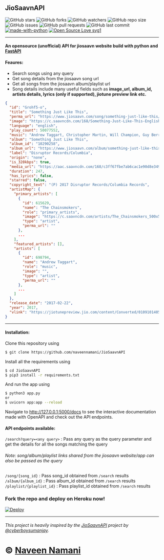 ## JioSaavnAPI
![GitHub stars](https://img.shields.io/github/stars/naveennamani/JioSaavnAPI?style=social)
![GitHub forks](https://img.shields.io/github/forks/naveennamani/JioSaavnAPI?style=social)
![GitHub watchers](https://img.shields.io/github/watchers/naveennamani/JioSaavnAPI?style=social)
![GitHub repo size](https://img.shields.io/github/repo-size/naveennamani/JioSaavnAPI?style=social)
![GitHub issues](https://img.shields.io/github/issues/naveennamani/JioSaavnAPI?style=social)
![GitHub pull requests](https://img.shields.io/github/issues-pr/naveennamani/JioSaavnAPI?style=social)
![GitHub last commit](https://img.shields.io/github/last-commit/naveennamani/JioSaavnAPI?style=social)
[![made-with-python](https://img.shields.io/badge/Made%20with-Python-1f425f.svg)](https://www.python.org/)
[![Open Source Love svg1](https://badges.frapsoft.com/os/v1/open-source.svg?v=103)](https://github.com/ellerbrock/open-source-badges/)

---
#### An opensource (unofficial) API for jiosaavn website build with python and [FastAPI](https://fastapi.tiangolo.com/)

#### Feaures:
* Search songs using any query
* Get song details from the jiosaavn song url
* Get all songs from the jiosaavn album/playlist url
* Song details include many useful fields such as **image_url, album_id, artists details, lyrics (only if supported), jiotune preview link etc.**
```json
{
  "id": "Grohf5-o",
  "title": "Something Just Like This",
  "perma_url": "https://www.jiosaavn.com/song/something-just-like-this/NxoEWRIFGlw",
  "image": "https://c.saavncdn.com/168/Something-Just-Like-This-English-2017-500x500.jpg",
  "language": "english",
  "play_count": 50077552,
  "music": "Andrew Taggart, Christopher Martin, Will Champion, Guy Berryman, Jonny Buckland",
  "album": "Something Just Like This",
  "album_id": "10290258",
  "album_url": "https://www.jiosaavn.com/album/something-just-like-this/TMJs0WfIbJI_",
  "label": "Disruptor Records/Columbia",
  "origin": "none",
  "is_320kbps": true,
  "media_url": "https://aac.saavncdn.com/168/c3ff67fbe7ab6cac1e90d8e3499c51d5_320.mp3",
  "duration": 247,
  "has_lyrics": false,
  "starred": false,
  "copyright_text": "(P) 2017 Disruptor Records/Columbia Records",
  "artistMap": {
    "primary_artists": [
      {
        "id": 615629,
        "name": "The Chainsmokers",
        "role": "primary_artists",
        "image": "https://c.saavncdn.com/artists/The_Chainsmokers_500x500.jpg",
        "type": "artist",
        "perma_url": ""
      },
      ...
    ],
    "featured_artists": [],
    "artists": [
      {
        "id": 698794,
        "name": "Andrew Taggart",
        "role": "music",
        "image": "",
        "type": "artist",
        "perma_url": ""
      },
      ...
    ]
  },
  "release_date": "2017-02-22",
  "year": 2017,
  "vlink": "https://jiotunepreview.jio.com/content/Converted/010910140558508.mp3"
}
```

 ---
 
#### Installation:

Clone this repository using
```sh
$ git clone https://github.com/naveennamani/JioSaavnAPI
```
Install all the requirements using
```sh
$ cd JioSaavnAPI
$ pip3 install -r requirements.txt
```
And run the app using
```sh
$ python3 app.py
or 
$ uvicorn app:app --reload
```
Navigate to http://127.0.0.1:5000/docs to see the interactive documentation made with OpenAPI
and check out the API endpoints.

#### API endpoints available:
```/search?query=<any query>``` : Pass any query as the query parameter and get the details for all the songs matching the query
###### Note: song/album/playlist links shared from the jiosaavn website/app can also be passed as the query

```/song/{song_id}``` : Pass song_id obtained from `/search` results
```/album/{album_id}``` : Pass album_id obtained from `/search` results
```/playlist/{playlist_id}``` : Pass playlist_id obtained from `/search` results

### Fork the repo and deploy on Heroku now!
[![Deploy](https://www.herokucdn.com/deploy/button.svg)](https://heroku.com/deploy?template=https://github.com/naveennamani/JioSaavnAPI/tree/master)

---
###### This project is heavily inspired by the [JioSaavnAPI](https://github.com/cyberboysumanjay/JioSaavnAPI/tree/master) project by [@cyberboysumanjay](https://github.com/cyberboysumanjay/).
# © [Naveen Namani](https://github.com/naveennamani)
